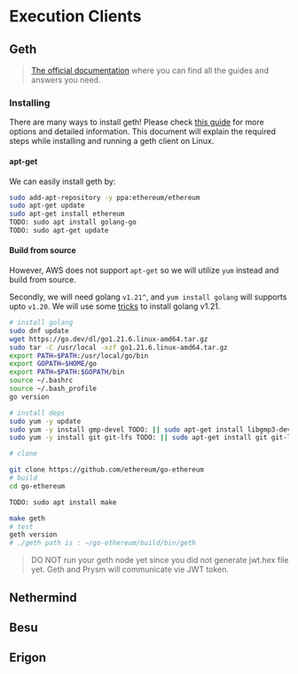 # Execution Clients

## Geth

> [The official documentation](https://geth.ethereum.org/docs) where you can find all the guides and answers you need.

### Installing

There are many ways to install geth!
Please check [this guide](https://geth.ethereum.org/docs/getting-started/installing-geth) for more options and detailed information. This document will explain the required steps while installing and running a geth client on Linux.

#### apt-get

We can easily install geth by:

```bash
sudo add-apt-repository -y ppa:ethereum/ethereum
sudo apt-get update
sudo apt-get install ethereum
TODO: sudo apt install golang-go
TODO: sudo apt-get update
```

#### Build from source

However, AWS does not support `apt-get` so we will utilize `yum` instead and build from source.

Secondly, we will need golang `v1.21^`, and `yum install golang` will supports upto `v1.20`.
We will use some [tricks](https://tecadmin.net/install-go-on-centos/) to install golang v1.21.

```bash
# install golang
sudo dnf update
wget https://go.dev/dl/go1.21.6.linux-amd64.tar.gz
sudo tar -C /usr/local -xzf go1.21.6.linux-amd64.tar.gz
export PATH=$PATH:/usr/local/go/bin
export GOPATH=$HOME/go
export PATH=$PATH:$GOPATH/bin
source ~/.bashrc
source ~/.bash_profile
go version

# install deps
sudo yum -y update
sudo yum -y install gmp-devel TODO: || sudo apt-get install libgmp3-dev
sudo yum -y install git git-lfs TODO: || sudo apt-get install git git-lfs

# clone

git clone https://github.com/ethereum/go-ethereum
# build
cd go-ethereum

TODO: sudo apt install make

make geth
# test
geth version
# ./geth path is : ~/go-ethereum/build/bin/geth
```

> DO NOT run your geth node yet since you did not generate jwt.hex file yet. Geth and Prysm will communicate vie JWT token.

## Nethermind

<!-- TODO -->

## Besu

<!-- TODO -->

## Erigon

<!-- TODO -->
